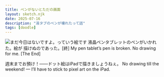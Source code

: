 ```yaml
---
title: ペンがないとただの画面
layout: sketch.njk
date: 2025-07-16
description: "液タブのペンが壊れたって話"
tags: [doodle]
---
```


![まだ今日はないですよ。っていう絵です](/images/post-still.png)
液晶ペンタブレットのペンがいかれた。絵が
描けぬのであった。[終]
My pen tablet’s pen is broken. No drawing for me. [The End]

週末までお預け！――ドット絵はiPadで描きましょうねぇ。
No drawing till the weekend! — I’ll have to stick to pixel art on the iPad.
